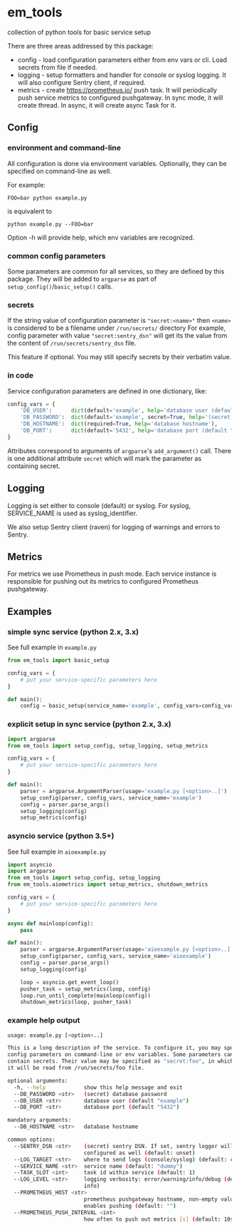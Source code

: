 # em_tools

collection of python tools for basic service setup

There are three areas addressed by this package:
* config - load configuration parameters either from env vars or cli. Load secrets from file if needed.
* logging - setup formatters and handler for console or syslog logging. It will also
    configure Sentry client, if required.
* metrics - create https://prometheus.io/ push task. It will periodically push service metrics
    to configured pushgateway. In sync mode, it will create thread. In async, it will create
    async Task for it.

## Config

### environment and command-line

All configuration is done via environment variables. Optionally, they can
be specified on command-line as well.

For example:
```
FOO=bar python example.py
```
is equivalent to
```
python example.py --FOO=bar
```

Option -h will provide help, which env variables are recognized.

### common config parameters

Some parameters are common for all services, so they are defined by this package.
They will be added to `argparse` as part of `setup_config()`/`basic_setup()` calls.

### secrets

If the string value of configuration parameter is `"secret:<name>"`
then `<name>` is considered to be a filename under `/run/secrets/` directory
For example, config parameter with
value `"secret:sentry_dsn"` will get its the value from the content
of `/run/secrets/sentry_dsn` file.

This feature if optional. You may still specify secrets by their verbatim value.

### in code

Service configuration parameters are defined in one dictionary, like:
```python
config_vars = {
    'DB_USER':      dict(default='example', help='database user (default "%(default)s")'),
    'DB_PASSWORD':  dict(default='example', secret=True, help='(secret) database password'),
    'DB_HOSTNAME':  dict(required=True, help='database hostname'),
    'DB_PORT':      dict(default='5432', help='database port (default "%(default)s")'),
}
```

Attributes correspond to arguments of `argparse`'s `add_argument()` call. There is one
additional attribute `secret` which will mark the parameter as containing secret.

## Logging

Logging is set either to console (default) or syslog. For syslog, SERVICE_NAME is used
as syslog_identifier.

We also setup Sentry client (raven) for logging of warnings and errors to Sentry.

## Metrics

For metrics we use Prometheus in push mode. Each service instance is responsible
for pushing out its metrics to configured Prometheus pushgateway.


## Examples

### simple sync service (python 2.x, 3.x)

See full example in `example.py`
```python
from em_tools import basic_setup

config_vars = {
    # put your service-specific parameters here
}

def main():
    config = basic_setup(service_name='example', config_vars=config_vars)
```

### explicit setup in sync service (python 2.x, 3.x)

```python
import argparse
from em_tools import setup_config, setup_logging, setup_metrics

config_vars = {
    # put your service-specific parameters here
}

def main():
    parser = argparse.ArgumentParser(usage='example.py [<option>..]')
    setup_config(parser, config_vars, service_name='example')
    config = parser.parse_args()
    setup_logging(config)
    setup_metrics(config)
```

### asyncio service (python 3.5+)

See full example in `aioexample.py`
```python
import asyncio
import argparse
from em_tools import setup_config, setup_logging
from em_tools.aiometrics import setup_metrics, shutdown_metrics

config_vars = {
    # put your service-specific parameters here
}

async def mainloop(config):
    pass

def main():
    parser = argparse.ArgumentParser(usage='aioexample.py [<option>..]')
    setup_config(parser, config_vars, service_name='aioexample')
    config = parser.parse_args()
    setup_logging(config)

    loop = asyncio.get_event_loop()
    pusher_task = setup_metrics(loop, config)
    loop.run_until_complete(mainloop(config))
    shutdown_metrics(loop, pusher_task)
```

### example help output

```bash
usage: example.py [<option>..]

This is a long description of the service. To configure it, you may specify
config parameters on command-line or env variables. Some parameters can
contain secrets. Their value may be specified as "secret:foo", in which case,
it will be read from /run/secrets/foo file.

optional arguments:
  -h, --help            show this help message and exit
  --DB_PASSWORD <str>   (secret) database password
  --DB_USER <str>       database user (default "example")
  --DB_PORT <str>       database port (default "5432")

mandatory arguments:
  --DB_HOSTNAME <str>   database hostname

common options:
  --SENTRY_DSN <str>    (secret) sentry DSN. If set, sentry logger will be
                        configured as well (default: unset)
  --LOG_TARGET <str>    where to send logs (console/syslog) (default: console)
  --SERVICE_NAME <str>  service name (default: "dummy")
  --TASK_SLOT <int>     task id within service (default: 1)
  --LOG_LEVEL <str>     logging verbosity: error/warning/info/debug (default:
                        info)
  --PROMETHEUS_HOST <str>
                        prometheus pushgateway hostname, non-empty value
                        enables pushing (default: "")
  --PROMETHEUS_PUSH_INTERVAL <int>
                        how often to push out metrics [s] (default: 10s)
```
